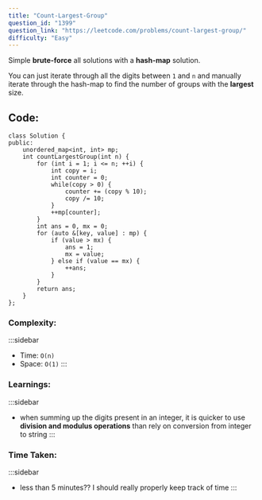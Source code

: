 ```yaml
---
title: "Count-Largest-Group"
question_id: "1399"
question_link: "https://leetcode.com/problems/count-largest-group/"
difficulty: "Easy"
---
```


Simple **brute-force** all solutions with a **hash-map** solution. 

You can just iterate through all the digits between `1` and `n` and manually iterate through the hash-map to find the number of groups with the **largest** size.

## Code<span>:</span>

```{.cpp}
class Solution {
public:
    unordered_map<int, int> mp;
    int countLargestGroup(int n) {
        for (int i = 1; i <= n; ++i) {
            int copy = i;
            int counter = 0;
            while(copy > 0) {
                counter += (copy % 10);
                copy /= 10;
            }
            ++mp[counter];
        }
        int ans = 0, mx = 0;
        for (auto &[key, value] : mp) {
            if (value > mx) {
                ans = 1;
                mx = value;
            } else if (value == mx) {
                ++ans;
            }
        }
        return ans;
    }
};
```

### Complexity<span>:</span>

:::sidebar
- Time: `O(n)`
- Space: `O(1)`
:::

### Learnings<span>:</span>

:::sidebar
- when summing up the digits present in an integer, it is quicker to use **division and modulus operations** than rely on conversion from integer to string
:::

### Time Taken<span>:</span>

:::sidebar
- less than 5 minutes?? I should really properly keep track of time
:::
